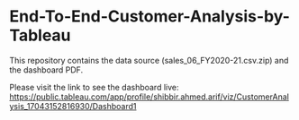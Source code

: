 # End-To-End-Customer-Analysis-by-Tableau

This repository contains the data source (sales_06_FY2020-21.csv.zip) and the dashboard PDF.

Please visit the link to see the dashboard live: https://public.tableau.com/app/profile/shibbir.ahmed.arif/viz/CustomerAnalysis_17043152816930/Dashboard1
